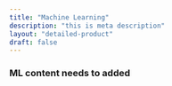 ```yaml
---
title: "Machine Learning"
description: "this is meta description"
layout: "detailed-product"
draft: false
---
```


### ML content needs to added
